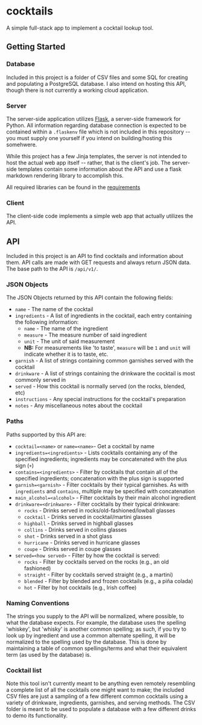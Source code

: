 # cocktails

A simple full-stack app to implement a cocktail lookup tool.

## Getting Started

### Database

Included in this project is a folder of CSV files and some SQL for creating and populating a PostgreSQL database. I also intend on hosting this API, though there is not currently a working cloud application.

### Server

The server-side application utilizes [Flask](https://flask.palletsprojects.com/en/1.1.x/), a server-side framework for Python. All information regarding database connection is expected to be contained within a `.flaskenv` file which is not included in this repository -- you must supply one yourself if you intend on building/hosting this somehwere.

While this project has a few Jinja templates, the server is not intended to host the actual web app itself -- rather, that is the client's job. The server-side templates contain some information about the API and use a flask markdown rendering library to accomplish this.

All required libraries can be found in the [requirements](requirements.txt)

### Client

The client-side code implements a simple web app that actually utilizes the API.

## API

Included in this project is an API to find cocktails and information about them. API calls are made with GET requests and always return JSON data. The base path to the API is `/api/v1/`.

### JSON Objects

The JSON Objects returned by this API contain the following fields:

* `name` - The name of the cocktail
* `ingredients` - A list of ingredients in the cocktail, each entry containing the following information:
    * `name` - The name of the ingredient
    * `measure` - The measure number of said ingredient
    * `unit` - The unit of said measurement
    * **NB:** For measurements like 'to taste', `measure` will be `1` and `unit` will indicate whether it is to taste, etc.
* `garnish` - A list of strings containing common garnishes served with the cocktail
* `drinkware` - A list of strings containing the drinkware the cocktail is most commonly served in
* `served` - How this cocktail is normally served (on the rocks, blended, etc)
* `instructions` - Any special instructions for the cocktail's preparation
* `notes` - Any miscellaneous notes about the cocktail

### Paths

Paths supported by this API are:

* `cocktail=<name>` or `name=<name>`- Get a cocktail by name
* `ingredients=<ingredients>` - Lists cocktails containing any of the specified ingredients; ingredients may be concatenated with the plus sign (`+`)
* `contains=<ingredients>` - Filter by cocktails that contain all of the specified ingredients; concatenation with the plus sign is supported
* `garnish=<garnish>` - Filter cocktails by their typical garnishes. As with `ingredients` and `contains`, multiple may be specified with concatenation
* `main_alcohol=<alcohol>` - Filter cocktails by their main alcohol ingredient
* `drinkware=<drinkware>` - Filter cocktails by their typical drinkware:
    * `rocks` - Drinks served in rocks/old-fashioned/lowball glasses
    * `cocktail` - Drinks served in cocktail/martini glasses
    * `highball` - Drinks served in highball glasses
    * `collins` - Drinks served in collins glasses
    * `shot` - Drinks served in a shot glass
    * `hurricane` - Drinks served in hurricane glasses
    * `coupe` - Drinks served in coupe glasses
* `served=<how served>` - Filter by how the cocktail is served:
    * `rocks` - Filter by cocktails served on the rocks (e.g., an old fashioned)
    * `straight` - Filter by cocktails served straight (e.g., a martini)
    * `blended` - Filter by blended and frozen cocktails (e.g., a piña colada)
    * `hot` - Filter by hot cocktails (e.g., Irish coffee)

### Naming Conventions

The strings you supply to the API will be normalized, where possible, to what the database expects. For example, the database uses the spelling 'whiskey', but 'whisky' is another common spelling; as such, if you try to look up by ingredient and use a common alternate spelling, it will be normalized to the spelling used by the database. This is done by maintaining a table of common spellings/terms and what their equivalent term (as used by the database) is.

### Cocktail list

Note this tool isn't currently meant to be anything even remotely resembling a complete list of all the cocktails one might want to make; the included CSV files are just a sampling of a few different common cocktails using a variety of drinkware, ingredients, garnishes, and serving methods. The CSV folder is meant to be used to populate a database with a few different drinks to demo its functionality.
